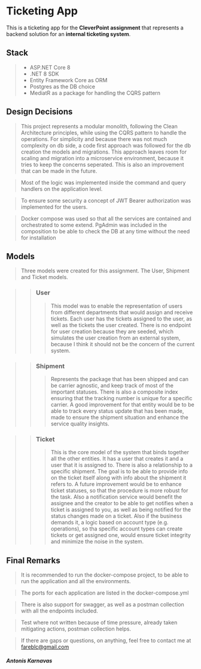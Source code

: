# Ticketing App
 
This is a ticketing app for the **CleverPoint assignment** 
that represents a backend solution for an **internal ticketing system**.

## Stack
> - ASP.NET Core 8
> - .NET 8 SDK
> - Entity Framework Core as ORM
> - Postgres as the DB choice
> - MediatR as a package for handling the CQRS pattern

## Design Decisions
> This project represents a modular monolith, following the Clean Architecture principles,
while using the CQRS pattern to handle the operations.
For simplicity and because there was not much complexity on db side, a code first approach
was followed for the db creation the models and migrations.
This approach leaves room for scaling and migration into a microservice environment,
because it tries to keep the concerns seperated. This is also an improvement that can be made in the future.

> Most of the logic was implemented inside the command and query handlers on the application level.

> To ensure some security a concept of JWT Bearer authorization was implemented for the users.

> Docker compose was used so that all the services are contained and orchestrated to some extend.
PgAdmin was included in the composition to be able to check the DB at any time without the need for installation


## Models
> Three models were created for this assignment. The User, Shipment and Ticket models.

>> ### User
>>> This model was to enable the representation of users from different departments that would
assign and receive tickets. Each user has the tickets assigned to the user, as well as the tickets the user created.
There is no endpoint for user creation because they are seeded, which simulates the user creation from an external system,
because I think it should not be the concern of the current system.

>> ### Shipment
>>> Represents the package that has been shipped and can be carrier agnostic, 
and keep track of most of the important statuses. 
There is also a composite index ensuring that the tracking number
is unique for a specific carrier.
A good improvement for that entity would be to be able to track every status update that has been made,
made to ensure the shipment situation and enhance the service quality insights.

>> ### Ticket
>>> This is the core model of the system that binds together all the other entities.
It has a user that creates it and a user that it is assigned to. There is also a relationship to
a specific shipment. The goal is to be able to provide info on the ticket itself along with info about the shipment it refers to.
A future improvement would be to enhance ticket statuses, so that the procedure is more robust for the task.
Also a notification service would benefit the assignee and the creator to be able to get notifies when a ticket is assigned to you,
as well as being notified for the status changes made on a ticket. Also if the business demands it,
a logic based on account type (e.g. operations), so tha specific account types can create tickets or
get assigned one, would ensure ticket integrity and minimize the noise in the system.

## Final Remarks
> It is recommended to run the docker-compose project, to be able to run the application and all the environments.

> The ports for each application are listed in the docker-compose.yml

> There is also support for swagger, as well as a postman collection with all the endpoints included.

> Test where not written because of time pressure, already taken mitigating actions, postman collection helps.

> If there are gaps or questions, on anything, feel free to contact me at fareblc@gmail.com

#### ***Antonis Karnavas***